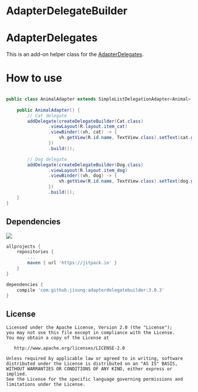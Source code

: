 # AdapterDelegateBuilder

# AdapterDelegates
This is an add-on helper class for the [AdapterDelegates](https://github.com/sockeqwe/AdapterDelegates).

# How to use
```java

public class AnimalAdapter extends SimpleListDelegationAdapter<Animal> {
    
    public AnimalAdapter() {
        // Cat delegate
        addDelegate(createDelegateBuilder(Cat.class)
                .viewLayout(R.layout.item_cat)
                .viewBinder((vh, cat) -> {
                    vh.getView(R.id.name, TextView.class).setText(cat.getName());
                })
                .build());

        // Dog delegate
        addDelegate(createDelegateBuilder(Dog.class)
                .viewLayout(R.layout.item_dog)
                .viewBinder((vh, dog) -> {
                    vh.getView(R.id.name, TextView.class).setText(dog.getName());
                })
                .build());
    }
}

```

## Dependencies

[![](https://jitpack.io/v/jisung/adapterdelegatebuilder.svg)](https://jitpack.io/#jisung/adapterdelegatebuilder)

```groovy
allprojects {
    repositories {
        ...
        maven { url 'https://jitpack.io' }
    }
}
```

```groovy
dependencies {
    compile 'com.github.jisung:adapterdelegatebuilder:3.0.3'
}
```

## License

```
Licensed under the Apache License, Version 2.0 (the "License");
you may not use this file except in compliance with the License.
You may obtain a copy of the License at

   http://www.apache.org/licenses/LICENSE-2.0

Unless required by applicable law or agreed to in writing, software
distributed under the License is distributed on an "AS IS" BASIS,
WITHOUT WARRANTIES OR CONDITIONS OF ANY KIND, either express or implied.
See the License for the specific language governing permissions and
limitations under the License.
```
